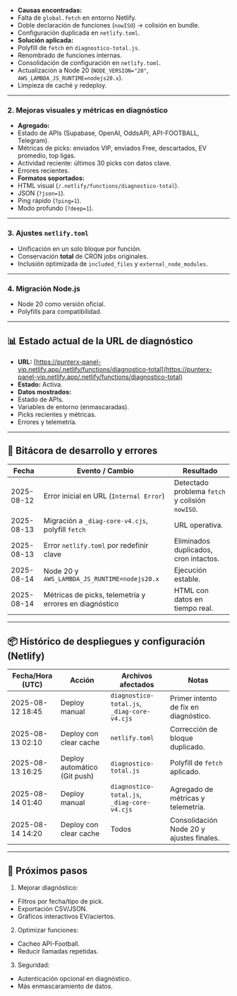 - **Causas encontradas:**
- Falta de `global.fetch` en entorno Netlify.
- Doble declaración de funciones (`nowISO`) → colisión en bundle.
- Configuración duplicada en `netlify.toml`.
- **Solución aplicada:**
- Polyfill de `fetch` en `diagnostico-total.js`.
- Renombrado de funciones internas.
- Consolidación de configuración en `netlify.toml`.
- Actualización a Node 20 (`NODE_VERSION="20"`, `AWS_LAMBDA_JS_RUNTIME=nodejs20.x`).
- Limpieza de caché y redeploy.

---

### 2. Mejoras visuales y métricas en diagnóstico
- **Agregado:**
- Estado de APIs (Supabase, OpenAI, OddsAPI, API-FOOTBALL, Telegram).
- Métricas de picks: enviados VIP, enviados Free, descartados, EV promedio, top ligas.
- Actividad reciente: últimos 30 picks con datos clave.
- Errores recientes.
- **Formatos soportados:**
- HTML visual (`/.netlify/functions/diagnostico-total`).
- JSON (`?json=1`).
- Ping rápido (`?ping=1`).
- Modo profundo (`?deep=1`).

---

### 3. Ajustes `netlify.toml`
- Unificación en un solo bloque por función.
- Conservación **total** de CRON jobs originales.
- Inclusión optimizada de `included_files` y `external_node_modules`.

---

### 4. Migración Node.js
- Node 20 como versión oficial.
- Polyfills para compatibilidad.

---

## 📊 Estado actual de la URL de diagnóstico
- **URL:** [https://punterx-panel-vip.netlify.app/.netlify/functions/diagnostico-total](https://punterx-panel-vip.netlify.app/.netlify/functions/diagnostico-total)  
- **Estado:** Activa.  
- **Datos mostrados:**
- Estado de APIs.
- Variables de entorno (enmascaradas).
- Picks recientes y métricas.
- Errores y telemetría.

---

## 📅 Bitácora de desarrollo y errores

| Fecha       | Evento / Cambio | Resultado |
|-------------|----------------|-----------|
| 2025-08-12  | Error inicial en URL (`Internal Error`) | Detectado problema `fetch` y colisión `nowISO`. |
| 2025-08-13  | Migración a `_diag-core-v4.cjs`, polyfill `fetch` | URL operativa. |
| 2025-08-13  | Error `netlify.toml` por redefinir clave | Eliminados duplicados, cron intactos. |
| 2025-08-14  | Node 20 y `AWS_LAMBDA_JS_RUNTIME=nodejs20.x` | Ejecución estable. |
| 2025-08-14  | Métricas de picks, telemetría y errores en diagnóstico | HTML con datos en tiempo real. |

---

## 📦 Histórico de despliegues y configuración (Netlify)
| Fecha/Hora (UTC) | Acción | Archivos afectados | Notas |
|------------------|--------|-------------------|-------|
| 2025-08-12 18:45 | Deploy manual | `diagnostico-total.js`, `_diag-core-v4.cjs` | Primer intento de fix en diagnóstico. |
| 2025-08-13 02:10 | Deploy con clear cache | `netlify.toml` | Corrección de bloque duplicado. |
| 2025-08-13 16:25 | Deploy automático (Git push) | `diagnostico-total.js` | Polyfill de `fetch` aplicado. |
| 2025-08-14 01:40 | Deploy manual | `diagnostico-total.js`, `_diag-core-v4.cjs` | Agregado de métricas y telemetría. |
| 2025-08-14 14:20 | Deploy con clear cache | Todos | Consolidación Node 20 y ajustes finales. |

---

## 🚀 Próximos pasos
1. Mejorar diagnóstico:
 - Filtros por fecha/tipo de pick.
 - Exportación CSV/JSON.
 - Gráficos interactivos EV/aciertos.
2. Optimizar funciones:
 - Cacheo API-Football.
 - Reducir llamadas repetidas.
3. Seguridad:
 - Autenticación opcional en diagnóstico.
 - Más enmascaramiento de datos.
